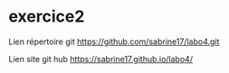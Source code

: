 # exercice2



Lien répertoire  git
https://github.com/sabrine17/labo4.git


Lien site git hub
https://sabrine17.github.io/labo4/

